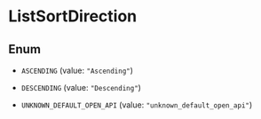 

# ListSortDirection

## Enum


* `ASCENDING` (value: `"Ascending"`)

* `DESCENDING` (value: `"Descending"`)

* `UNKNOWN_DEFAULT_OPEN_API` (value: `"unknown_default_open_api"`)



